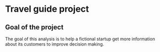 # Travel guide project
## Goal of the project
The goal of this analysis is to help a fictional startup get more information about its customers to improve decision making.
